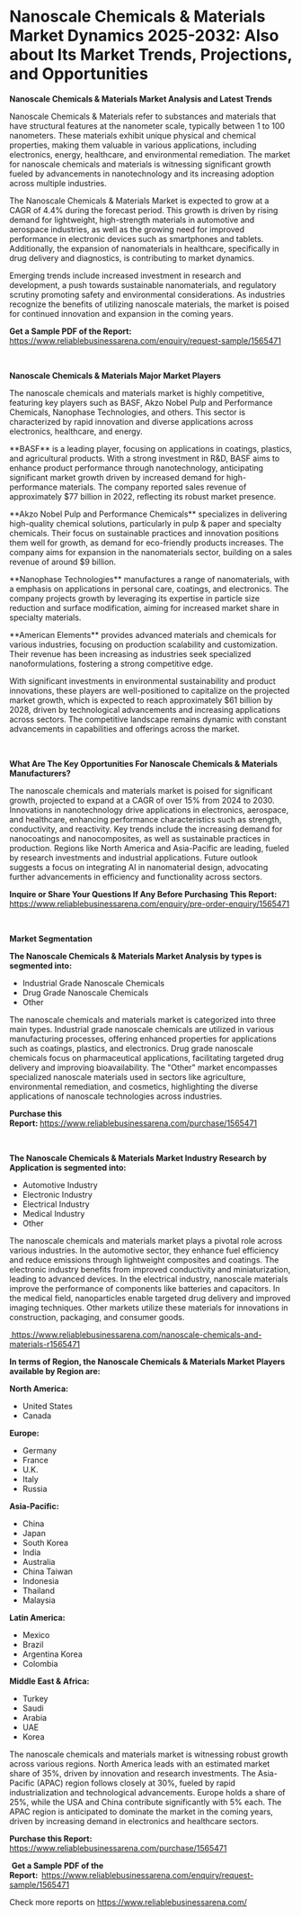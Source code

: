 <p><h1>Nanoscale Chemicals & Materials Market Dynamics 2025-2032: Also about Its Market Trends, Projections, and Opportunities</h1></p><p><strong>Nanoscale Chemicals & Materials Market Analysis and Latest Trends</strong></p>
<p><p>Nanoscale Chemicals & Materials refer to substances and materials that have structural features at the nanometer scale, typically between 1 to 100 nanometers. These materials exhibit unique physical and chemical properties, making them valuable in various applications, including electronics, energy, healthcare, and environmental remediation. The market for nanoscale chemicals and materials is witnessing significant growth fueled by advancements in nanotechnology and its increasing adoption across multiple industries.</p><p>The Nanoscale Chemicals & Materials Market is expected to grow at a CAGR of 4.4% during the forecast period. This growth is driven by rising demand for lightweight, high-strength materials in automotive and aerospace industries, as well as the growing need for improved performance in electronic devices such as smartphones and tablets. Additionally, the expansion of nanomaterials in healthcare, specifically in drug delivery and diagnostics, is contributing to market dynamics.</p><p>Emerging trends include increased investment in research and development, a push towards sustainable nanomaterials, and regulatory scrutiny promoting safety and environmental considerations. As industries recognize the benefits of utilizing nanoscale materials, the market is poised for continued innovation and expansion in the coming years.</p></p>
<p><strong>Get a Sample PDF of the Report:&nbsp;</strong> <a href="https://www.reliablebusinessarena.com/enquiry/request-sample/1565471?utm_campaign=3554&utm_medium=2&utm_source=Github&utm_content=ia&utm_term=02042025&utm_id=nanoscale-chemicals-materials">https://www.reliablebusinessarena.com/enquiry/request-sample/1565471</a></p>
<p>&nbsp;</p>
<p><strong>Nanoscale Chemicals & Materials Major Market Players</strong></p>
<p><p>The nanoscale chemicals and materials market is highly competitive, featuring key players such as BASF, Akzo Nobel Pulp and Performance Chemicals, Nanophase Technologies, and others. This sector is characterized by rapid innovation and diverse applications across electronics, healthcare, and energy.</p><p>**BASF** is a leading player, focusing on applications in coatings, plastics, and agricultural products. With a strong investment in R&D, BASF aims to enhance product performance through nanotechnology, anticipating significant market growth driven by increased demand for high-performance materials. The company reported sales revenue of approximately $77 billion in 2022, reflecting its robust market presence.</p><p>**Akzo Nobel Pulp and Performance Chemicals** specializes in delivering high-quality chemical solutions, particularly in pulp & paper and specialty chemicals. Their focus on sustainable practices and innovation positions them well for growth, as demand for eco-friendly products increases. The company aims for expansion in the nanomaterials sector, building on a sales revenue of around $9 billion.</p><p>**Nanophase Technologies** manufactures a range of nanomaterials, with a emphasis on applications in personal care, coatings, and electronics. The company projects growth by leveraging its expertise in particle size reduction and surface modification, aiming for increased market share in specialty materials.</p><p>**American Elements** provides advanced materials and chemicals for various industries, focusing on production scalability and customization. Their revenue has been increasing as industries seek specialized nanoformulations, fostering a strong competitive edge.</p><p>With significant investments in environmental sustainability and product innovations, these players are well-positioned to capitalize on the projected market growth, which is expected to reach approximately $61 billion by 2028, driven by technological advancements and increasing applications across sectors. The competitive landscape remains dynamic with constant advancements in capabilities and offerings across the market.</p></p>
<p>&nbsp;</p>
<p><strong>What Are The Key Opportunities For Nanoscale Chemicals & Materials Manufacturers?</strong></p>
<p><p>The nanoscale chemicals and materials market is poised for significant growth, projected to expand at a CAGR of over 15% from 2024 to 2030. Innovations in nanotechnology drive applications in electronics, aerospace, and healthcare, enhancing performance characteristics such as strength, conductivity, and reactivity. Key trends include the increasing demand for nanocoatings and nanocomposites, as well as sustainable practices in production. Regions like North America and Asia-Pacific are leading, fueled by research investments and industrial applications. Future outlook suggests a focus on integrating AI in nanomaterial design, advocating further advancements in efficiency and functionality across sectors.</p></p>
<p><strong>Inquire or Share Your Questions If Any Before Purchasing This Report:</strong> <a href="https://www.reliablebusinessarena.com/enquiry/pre-order-enquiry/1565471?utm_campaign=3554&utm_medium=2&utm_source=Github&utm_content=ia&utm_term=02042025&utm_id=nanoscale-chemicals-materials">https://www.reliablebusinessarena.com/enquiry/pre-order-enquiry/1565471</a></p>
<p>&nbsp;</p>
<p><strong>Market Segmentation</strong></p>
<p><strong>The Nanoscale Chemicals & Materials Market Analysis by types is segmented into:</strong></p>
<p><ul><li>Industrial Grade Nanoscale Chemicals</li><li>Drug Grade Nanoscale Chemicals</li><li>Other</li></ul></p>
<p><p>The nanoscale chemicals and materials market is categorized into three main types. Industrial grade nanoscale chemicals are utilized in various manufacturing processes, offering enhanced properties for applications such as coatings, plastics, and electronics. Drug grade nanoscale chemicals focus on pharmaceutical applications, facilitating targeted drug delivery and improving bioavailability. The "Other" market encompasses specialized nanoscale materials used in sectors like agriculture, environmental remediation, and cosmetics, highlighting the diverse applications of nanoscale technologies across industries.</p></p>
<p><strong>Purchase this Report:&nbsp;</strong><a href="https://www.reliablebusinessarena.com/purchase/1565471?utm_campaign=3554&utm_medium=2&utm_source=Github&utm_content=ia&utm_term=02042025&utm_id=nanoscale-chemicals-materials">https://www.reliablebusinessarena.com/purchase/1565471</a></p>
<p>&nbsp;</p>
<p><strong>The Nanoscale Chemicals & Materials Market Industry Research by Application is segmented into:</strong></p>
<p><ul><li>Automotive Industry</li><li>Electronic Industry</li><li>Electrical Industry</li><li>Medical Industry</li><li>Other</li></ul></p>
<p><p>The nanoscale chemicals and materials market plays a pivotal role across various industries. In the automotive sector, they enhance fuel efficiency and reduce emissions through lightweight composites and coatings. The electronic industry benefits from improved conductivity and miniaturization, leading to advanced devices. In the electrical industry, nanoscale materials improve the performance of components like batteries and capacitors. In the medical field, nanoparticles enable targeted drug delivery and improved imaging techniques. Other markets utilize these materials for innovations in construction, packaging, and consumer goods.</p></p>
<p><a href="https://www.reliablebusinessarena.com/nanoscale-chemicals-and-materials-r1565471?utm_campaign=3554&utm_medium=2&utm_source=Github&utm_content=ia&utm_term=02042025&utm_id=nanoscale-chemicals-materials">&nbsp;https://www.reliablebusinessarena.com/nanoscale-chemicals-and-materials-r1565471</a></p>
<p><strong>In terms of Region, the Nanoscale Chemicals & Materials Market Players available by Region are:</strong></p>
<p>
    <p> <strong> North America: </strong>
        <ul>
            <li>United States</li>
            <li>Canada</li>
        </ul>
        </p> 
    <p> <strong> Europe: </strong>
        <ul>
            <li>Germany</li>
            <li>France</li>
            <li>U.K.</li>
            <li>Italy</li>
            <li>Russia</li>
        </ul>
        </p> 
    <p> <strong> Asia-Pacific: </strong>
        <ul>
            <li>China</li>
            <li>Japan</li>
            <li>South Korea</li>
            <li>India</li>
            <li>Australia</li>
            <li>China Taiwan</li>
            <li>Indonesia</li>
            <li>Thailand</li>
            <li>Malaysia</li>
        </ul>
        </p> 
    <p> <strong> Latin America: </strong>
        <ul>
            <li>Mexico</li>
            <li>Brazil</li>
            <li>Argentina Korea</li>
            <li>Colombia</li>
        </ul>
        </p> 
    <p> <strong> Middle East & Africa: </strong>
        <ul>
            <li>Turkey</li>
            <li>Saudi</li>
            <li>Arabia</li>
            <li>UAE</li>
            <li>Korea</li>
        </ul>
    </p>
    </p>
<p><p>The nanoscale chemicals and materials market is witnessing robust growth across various regions. North America leads with an estimated market share of 35%, driven by innovation and research investments. The Asia-Pacific (APAC) region follows closely at 30%, fueled by rapid industrialization and technological advancements. Europe holds a share of 25%, while the USA and China contribute significantly with 5% each. The APAC region is anticipated to dominate the market in the coming years, driven by increasing demand in electronics and healthcare sectors.</p></p>
<p><strong>Purchase this Report: </strong><a href="https://www.reliablebusinessarena.com/purchase/1565471?utm_campaign=3554&utm_medium=2&utm_source=Github&utm_content=ia&utm_term=02042025&utm_id=nanoscale-chemicals-materials">https://www.reliablebusinessarena.com/purchase/1565471</a></p>
<p>&nbsp;<strong>Get a Sample PDF of the Report:&nbsp;&nbsp;</strong><a href="https://www.reliablebusinessarena.com/enquiry/request-sample/1565471?utm_campaign=3554&utm_medium=2&utm_source=Github&utm_content=ia&utm_term=02042025&utm_id=nanoscale-chemicals-materials">https://www.reliablebusinessarena.com/enquiry/request-sample/1565471</a></p>
<p><strong></strong></p>
<p>Check more reports on <a href="https://www.reliablebusinessarena.com/?utm_campaign=3554&utm_medium=2&utm_source=Github&utm_content=ia&utm_term=02042025&utm_id=nanoscale-chemicals-materials">https://www.reliablebusinessarena.com/</a></p>